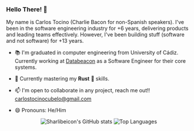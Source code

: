 ### Hello There! 🥓 

My name is Carlos Tocino (Charlie Bacon for non-Spanish speakers). I've been in the software engineering industry for +6 years, delivering products and leading teams effectively. However, I've been building stuff (software and not software) for +13 years.

- 📚 I'm graduated in computer engineering from University of Cádiz. Currently working at [Databeacon](https://databeacon.aero/) as a Software Engineer for their core systems.

- 🌱 Currently mastering my **Rust** 🦀 skills.
- 📫 I'm open to collaborate in any project, reach me out!! carlostocinocubelo@gmail.com
- 😄 Pronouns: He/Him

<div align="center">
  <img src="https://github-readme-stats.vercel.app/api?username=sharlibeicon&show_icons=true&theme=tokyonight" alt="Sharlibeicon's GitHub stats">
  <img src="https://github-readme-stats.vercel.app/api/top-langs/?username=sharlibeicon&layout=compact&theme=tokyonight&hide=php" alt="Top Languages">
</div>
